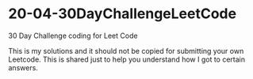 # 20-04-30DayChallengeLeetCode
30 Day Challenge coding for Leet Code

This is my solutions and it should not be copied for submitting your own Leetcode. This is shared just to help you understand how I got to certain answers.
